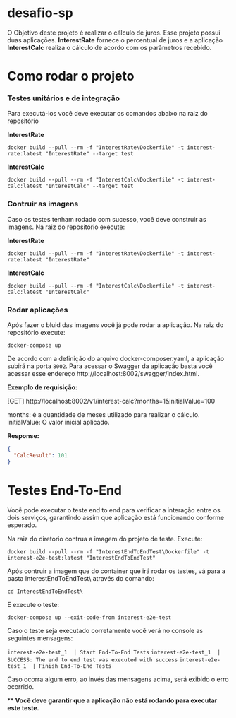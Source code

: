 # desafio-sp
O Objetivo deste projeto é realizar o cálculo de juros. Esse projeto possui duas aplicações. **InterestRate** fornece o percentual de juros e a aplicação **InterestCalc** realiza o cálculo de acordo com os parâmetros recebido.

# Como rodar o projeto

### Testes unitários e de integração

Para executá-los você deve executar os comandos abaixo na raiz do repositório

**InterestRate**

`docker build --pull --rm -f "InterestRate\Dockerfile" -t interest-rate:latest "InterestRate" --target test`

**InterestCalc**

`docker build --pull --rm -f "InterestCalc\Dockerfile" -t interest-calc:latest "InterestCalc" --target test`


### Contruir as imagens
Caso os testes tenham rodado com sucesso, você deve construir as imagens. Na raiz do repositório execute:

**InterestRate**

`docker build --pull --rm -f "InterestRate\Dockerfile" -t interest-rate:latest "InterestRate"`

**InterestCalc**

`docker build --pull --rm -f "InterestCalc\Dockerfile" -t interest-calc:latest "InterestCalc"`

### Rodar aplicações

Após fazer o bluid das imagens você já pode rodar a aplicação. Na raiz do repositório execute:

`docker-compose up`

De acordo com a definição do arquivo docker-composer.yaml, a aplicação subirá na porta `8002`. Para acessar o Swagger da aplicação basta você acessar esse endereço http://localhost:8002/swagger/index.html.

**Exemplo de requisição:**

[GET] http://localhost:8002/v1/interest-calc?months=1&initialValue=100

months: é a quantidade de meses utilizado para realizar o cálculo.
initialValue: O valor inicial aplicado.

**Response:**

```json
{
  "CalcResult": 101
}
```

# Testes End-To-End

Você pode executar o teste end to end para verificar a interação entre os dois serviços, garantindo assim que aplicação está funcionando conforme esperado.

Na raiz do diretorio contrua a imagem do projeto de teste. Execute:

`docker build --pull --rm -f "InterestEndToEndTest\Dockerfile" -t interest-e2e-test:latest "InterestEndToEndTest"`

Após contruir a imagem que do container que irá rodar os testes, vá para a pasta InterestEndToEndTest\ através do comando:

`cd InterestEndToEndTest\`

E execute o teste:

`docker-compose up --exit-code-from interest-e2e-test`

Caso o teste seja executado corretamente você verá no console as seguintes mensagens:

`interest-e2e-test_1  | Start End-To-End Tests`
`interest-e2e-test_1  | SUCCESS: The end to end test was executed with success`
`interest-e2e-test_1  | Finish End-To-End Tests`

Caso ocorra algum erro, ao invés das mensagens acima, será exibido o erro ocorrido.

** **Você deve garantir que a aplicação não está rodando para executar este teste.**